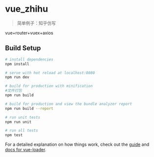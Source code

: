 # vue_zhihu

> 简单例子：知乎仿写

vue+router+vuex+axios

## Build Setup

``` bash
# install dependencies
npm install

# serve with hot reload at localhost:8080
npm run dev

# build for production with minification
#文件打包
npm run build   

# build for production and view the bundle analyzer report
npm run build --report

# run unit tests
npm run unit

# run all tests
npm test
```

For a detailed explanation on how things work, check out the [guide](http://vuejs-templates.github.io/webpack/) and [docs for vue-loader](http://vuejs.github.io/vue-loader).
